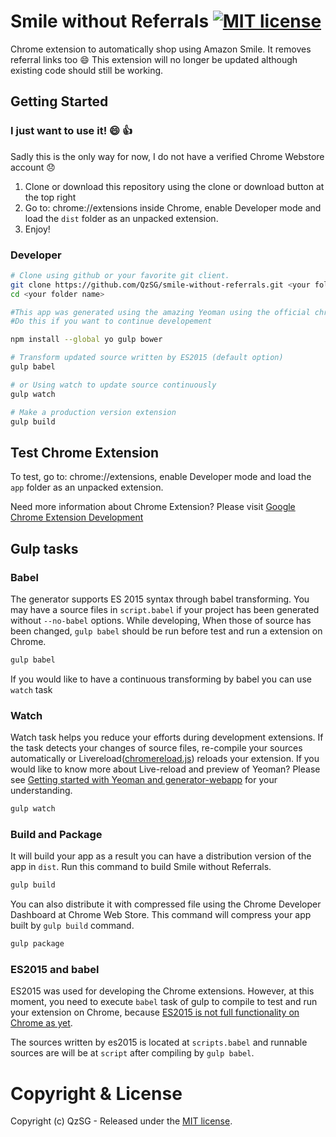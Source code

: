 # Smile without Referrals [![MIT license](https://img.shields.io/github/license/QzSG/smile-without-referrals.svg?maxAge=2592000&style=flat-square)](https://github.com/QzSG/smile-without-referrals/blob/master/LICENSE)

Chrome extension to automatically shop using Amazon Smile. It removes referral links too :smile:
This extension will no longer be updated although existing code should still be working.

## Getting Started
### I just want to use it! :smile: :+1:

Sadly this is the only way for now, I do not have a verified Chrome Webstore account :disappointed:

1. Clone or download this repository using the clone or download button at the top right
2. Go to: chrome://extensions inside Chrome, enable Developer mode and load the `dist` folder as an unpacked extension.
3. Enjoy!

### Developer
```sh
# Clone using github or your favorite git client. 
git clone https://github.com/QzSG/smile-without-referrals.git <your folder name>
cd <your folder name>

#This app was generated using the amazing Yeoman using the official chrome generator. 
#Do this if you want to continue developement

npm install --global yo gulp bower

# Transform updated source written by ES2015 (default option)
gulp babel

# or Using watch to update source continuously
gulp watch

# Make a production version extension
gulp build
```

## Test Chrome Extension

To test, go to: chrome://extensions, enable Developer mode and load the `app` folder as an unpacked extension.

Need more information about Chrome Extension? Please visit [Google Chrome Extension Development](http://developer.chrome.com/extensions/devguide.html)

## Gulp tasks

### Babel

The generator supports ES 2015 syntax through babel transforming. You may have a source files in `script.babel` if your project has been generated without `--no-babel` options. While developing, When those of source has been changed, `gulp babel` should be run before test and run a extension on Chrome.

```sh
gulp babel
```

If you would like to have a continuous transforming by babel you can use `watch` task

### Watch

Watch task helps you reduce your efforts during development extensions. If the task detects your changes of source files, re-compile your sources automatically or Livereload([chromereload.js](https://github.com/yeoman/generator-chrome-extension/blob/master/app/templates/scripts/chromereload.js)) reloads your extension. If you would like to know more about Live-reload and preview of Yeoman? Please see [Getting started with Yeoman and generator-webapp](http://youtu.be/zBt2g9ekiug?t=3m51s) for your understanding.

```bash
gulp watch
```

### Build and Package

It will build your app as a result you can have a distribution version of the app in `dist`. Run this command to build Smile without Referrals.

```bash
gulp build
```

You can also distribute it with compressed file using the Chrome Developer Dashboard at Chrome Web Store. This command will compress your app built by `gulp build` command.

```bash
gulp package
```

### ES2015 and babel

ES2015 was used for developing the Chrome extensions. However, at this moment, you need to execute `babel` task of gulp to compile to test and run your extension on Chrome, because [ES2015 is not full functionality on Chrome as yet](http://kangax.github.io/compat-table/es6/).

The sources written by es2015 is located at `scripts.babel` and runnable sources are will be at `script` after compiling by `gulp babel`.

# Copyright & License

Copyright (c) QzSG - Released under the [MIT license](LICENSE).
